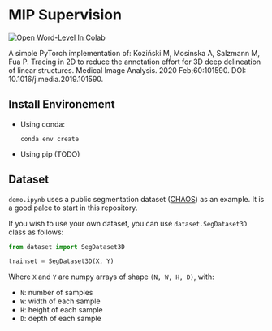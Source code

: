 # MIP Supervision

[![Open Word-Level In Colab](https://colab.research.google.com/assets/colab-badge.svg)](https://colab.research.google.com/github/imadtoubal/MIP-Supervision/blob/master/demo.ipynb)

A simple PyTorch implementation of: Koziński M, Mosinska A, Salzmann M, Fua P. Tracing in 2D to reduce the annotation effort for 3D deep delineation of linear structures. Medical Image Analysis. 2020 Feb;60:101590. DOI: 10.1016/j.media.2019.101590.

## Install Environement

- Using conda:
  ```shell
  conda env create
  ```
- Using pip (TODO)

## Dataset

`demo.ipynb` uses a public segmentation dataset ([CHAOS](https://chaos.grand-challenge.org/Combined_Healthy_Abdominal_Organ_Segmentation/)) as an example. It is a good palce to start in this repository.

If you wish to use your own dataset, you can use `dataset.SegDataset3D` class as follows:

```python
from dataset import SegDataset3D

trainset = SegDataset3D(X, Y)
```

Where `X` and `Y` are numpy arrays of shape `(N, W, H, D)`, with:

- `N`: number of samples
- `W`: width of each sample
- `H`: height of each sample
- `D`: depth of each sample
